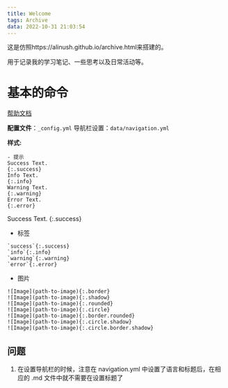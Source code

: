 ```yaml
---
title: Welcome
tags: Archive
data: 2022-10-31 21:03:54
---
```


这是仿照https://alinush.github.io/archive.html来搭建的。

用于记录我的学习笔记、一些思考以及日常活动等。

# 基本的命令
[帮助文档](https://kitian616.github.io/jekyll-TeXt-theme/docs/zh/quick-start)

**配置文件**：`_config.yml` 
导航栏设置：`data/navigation.yml`

**样式:**
```
- 提示
Success Text.
{:.success}
Info Text.
{:.info}
Warning Text.
{:.warning}
Error Text.
{:.error}
```

Success Text.
{:.success}
- 标签
```
`success`{:.success}
`info`{:.info}
`warning`{:.warning}
`error`{:.error}
```
- 图片
```
![Image](path-to-image){:.border}
![Image](path-to-image){:.shadow}
![Image](path-to-image){:.rounded}
![Image](path-to-image){:.circle}
![Image](path-to-image){:.border.rounded}
![Image](path-to-image){:.circle.shadow}
![Image](path-to-image){:.circle.border.shadow}
```
## 问题
1. 在设置导航栏的时候，注意在 navigation.yml 中设置了语言和标题后，在相应的 .md 文件中就不需要在设置标题了